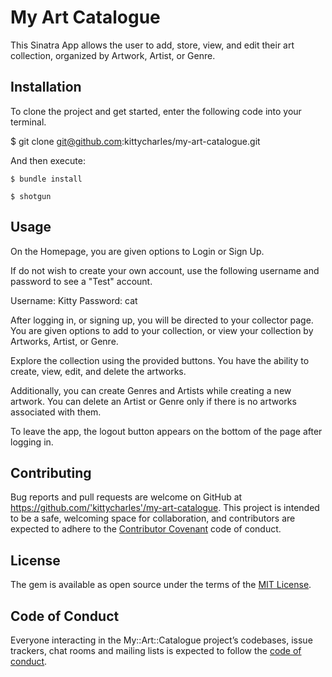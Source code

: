 # My Art Catalogue
This Sinatra App allows the user to add, store, view, and edit their art collection, organized by Artwork, Artist, or Genre. 
## Installation

To clone the project and get started, enter the following code into your terminal.

$ git clone git@github.com:kittycharles/my-art-catalogue.git

And then execute:

    $ bundle install
    
    $ shotgun
    

## Usage

On the Homepage, you are given options to Login or Sign Up.

If do not wish to create your own account, use the following username and password to see a "Test" account.

Username: Kitty
Password: cat

After logging in, or signing up, you will be directed to your collector page. You are given options to add to your collection, or view your collection by Artworks, Artist, or Genre.

Explore the collection using the provided buttons. You have the ability to create, view, edit, and delete the artworks.

Additionally, you can create Genres and Artists while creating a new artwork. You can delete an Artist or Genre only if there is no artworks associated with them.

To leave the app, the logout button appears on the bottom of the page after logging in.


## Contributing

Bug reports and pull requests are welcome on GitHub at https://github.com/'kittycharles'/my-art-catalogue. This project is intended to be a safe, welcoming space for collaboration, and contributors are expected to adhere to the [Contributor Covenant](http://contributor-covenant.org) code of conduct.

## License

The gem is available as open source under the terms of the [MIT License](https://opensource.org/licenses/MIT).

## Code of Conduct

Everyone interacting in the My::Art::Catalogue project’s codebases, issue trackers, chat rooms and mailing lists is expected to follow the [code of conduct](https://github.com/'kittycharles'/my-art-catalogue/blob/master/CODE_OF_CONDUCT.md).
